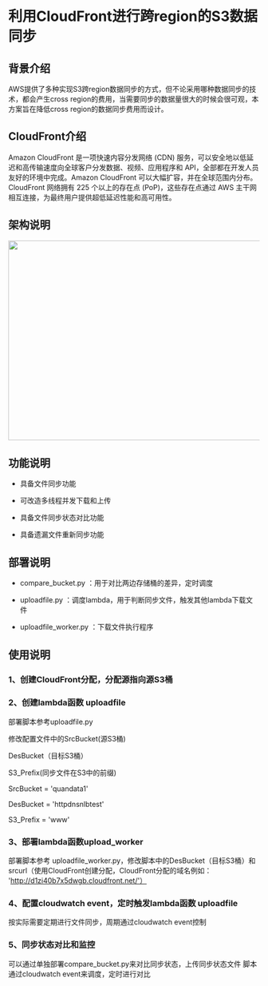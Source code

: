 # 利用CloudFront进行跨region的S3数据同步

## 背景介绍
AWS提供了多种实现S3跨region数据同步的方式，但不论采用哪种数据同步的技术，都会产生cross region的费用，当需要同步的数据量很大的时候会很可观，本方案旨在降低cross region的数据同步费用而设计。

## CloudFront介绍
Amazon CloudFront 是一项快速内容分发网络 (CDN) 服务，可以安全地以低延迟和高传输速度向全球客户分发数据、视频、应用程序和 API，全部都在开发人员友好的环境中完成。Amazon CloudFront 可以大幅扩容，并在全球范围内分布。CloudFront 网络拥有 225 个以上的存在点 (PoP)，这些存在点通过 AWS 主干网相互连接，为最终用户提供超低延迟性能和高可用性。

## 架构说明
<img src="https://user-images.githubusercontent.com/75667661/136678283-0d6557be-d113-4251-98aa-15d6d367de32.png" width="900" height="400"/><br/>


## 功能说明

* 具备文件同步功能

* 可改造多线程并发下载和上传

* 具备文件同步状态对比功能

* 具备遗漏文件重新同步功能


## 部署说明
* compare_bucket.py    ：用于对比两边存储桶的差异，定时调度

* uploadfile.py        ：调度lambda，用于判断同步文件，触发其他lambda下载文件

* uploadfile_worker.py ：下载文件执行程序


## 使用说明

### 1、创建CloudFront分配，分配源指向源S3桶

### 2、创建lambda函数 uploadfile
部署脚本参考uploadfile.py 

修改配置文件中的SrcBucket(源S3桶) 

DesBucket（目标S3桶）

S3_Prefix(同步文件在S3中的前缀)

SrcBucket = 'quandata1'

DesBucket = 'httpdnsnlbtest'

S3_Prefix = 'www'

### 3、部署lambda函数upload_worker
部署脚本参考 uploadfile_worker.py，修改脚本中的DesBucket（目标S3桶）和srcurl（使用CloudFront创建分配，CloudFront分配的域名例如： 'http://d1zi40b7x5dwgb.cloudfront.net/'）

### 4、配置cloudwatch event，定时触发lambda函数 uploadfile

按实际需要定期进行文件同步，周期通过cloudwatch event控制

### 5、同步状态对比和监控

可以通过单独部署compare_bucket.py来对比同步状态，上传同步状态文件
脚本通过cloudwatch event来调度，定时进行对比

